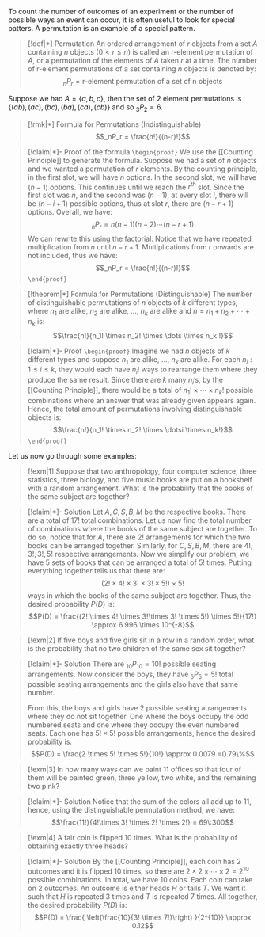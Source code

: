 To count the number of outcomes of an experiment or the number of possible ways an event can occur, it is often useful to look for special patters. A permutation is an example of a special pattern.

>[!def|*] Permutation
>An ordered arrangement of $r$ objects from a set $A$ containing $n$ objects $(0 < r \le n)$ is called an r-element permutation of $A$, or a permutation of the elements of $A$ taken $r$ at a time. The number of r-element permutations of a set containing $n$ objects is denoted by: $$_nP_r = \text{r-element permutation of a set of n objects}$$

Suppose we had $A = \{a,b,c\}$, then the set of $2$ element permutations is $\{(ab),(ac),(bc),(ba),(ca),(cb)\}$ and so $_3P_2 = 6$.

>[!rmk|*] Formula for Permutations (Indistinguishable)
>$$_nP_r = \frac{n!}{(n-r)!}$$

>[!claim|*]- Proof of the formula
>`\begin{proof}`
>We use the [[Counting Principle]] to generate the formula. Suppose we had a set of $n$ objects and we wanted a permutation of $r$ elements. By the counting principle, in the first slot, we will have $n$ options. In the second slot, we will have $(n-1)$ options. This continues until we reach the $r^{th}$ slot. Since the first slot was $n$, and the second was $(n-1)$, at every slot $i$, there will be $(n-i+1)$ possible options, thus at slot $r$, there are $(n-r+1)$ options. Overall, we have: $$_nP_r = n(n-1)(n-2) \dotsi (n-r+1)$$We can rewrite this using the factorial. Notice that we have repeated multiplication from $n$ until $n-r+1$. Multiplications from $r$ onwards are not included, thus we have: $$_nP_r = \frac{n!}{(n-r)!}$$`\end{proof}`

>[!theorem|*] Formula for Permutations (Distinguishable)
>The number of distinguishable permutations of $n$ objects of $k$ different types, where $n_1$ are alike, $n_2$ are alike, $\dots$, $n_k$ are alike and $n = n_1+n_2 + \dotsi + n_k$ is: $$\frac{n!}{n_1! \times n_2! \times \dots \times n_k !}$$

>[!claim|*]- Proof
>`\begin{proof}`
>Imagine we had $n$ objects of $k$ different types and suppose $n_1$ are alike, $\dots$, $n_k$ are alike. For each $n_i : 1 \le i \le k$, they would each have $n_i!$ ways to rearrange them where they produce the same result. Since there are $k$ many $n_i$’s, by the [[Counting Principle]], there would be a total of $n_1! \times \dotsi \times n_k!$ possible combinations where an answer that was already given appears again. Hence, the total amount of permutations involving distinguishable objects is: $$\frac{n!}{n_1! \times n_2! \times \dotsi \times n_k!}$$
>`\end{proof}`

Let us now go through some examples:

>[!exm|1]
>Suppose that two anthropology, four computer science, three statistics, three biology, and five music books are put on a bookshelf with a random arrangement. What is the probability that the books of the same subject are together?

>[!claim|*]- Solution
>Let $A, C, S, B, M$ be the respective books. There are a total of $17!$ total combinations. Let us now find the total number of combinations where the books of the same subject are together. To do so, notice that for $A$, there are $2!$ arrangements for which the two books can be arranged together. Similarly, for $C,S,B,M$, there are $4!,3!,3!,5!$ respective arrangements. Now we simplify our problem, we have $5$ sets of books that can be arranged a total of $5!$ times. Putting everything together tells us that there are: $$(2! \times 4! \times 3!\times 3! \times 5!) \times 5!$$ways in which the books of the same subject are together. Thus, the desired probability $P(D)$ is: $$P(D) = \frac{(2! \times 4! \times 3!\times 3! \times 5!) \times 5!}{17!} \approx 6.996 \times 10^{-8}$$

>[!exm|2]
>If five boys and five girls sit in a row in a random order, what is the probability that no two children of the same sex sit together?

>[!claim|*]- Solution
>There are $_{10}P_{10} = 10!$ possible seating arrangements. Now consider the boys, they have $_5P_5 = 5!$ total possible seating arrangements and the girls also have that same number. 
>
>From this, the boys and girls have $2$ possible seating arrangements where they do not sit together. One where the boys occupy the odd numbered seats and one where they occupy the even numbered seats. Each one has $5! \times 5!$ possible arrangements, hence the desired probability is: $$P(D) = \frac{2 \times 5! \times 5!}{10!} \approx 0.0079 =0.79\%$$
>

>[!exm|3]
>In how many ways can we paint $11$ offices so that four of them will be painted green, three yellow, two white, and the remaining two pink?

>[!claim|*]- Solution
>Notice that the sum of the colors all add up to $11$, hence, using the distinguishable permutation method, we have: $$\frac{11!}{4!\times 3! \times 2! \times 2!} = 69\:300$$

>[!exm|4]
>A fair coin is flipped $10$ times. What is the probability of obtaining exactly three heads?

>[!claim|*]- Solution
>By the [[Counting Principle]], each coin has $2$ outcomes and it is flipped $10$ times, so there are $2 \times 2 \times \dotsi \times 2 = 2^{10}$ possible combinations. In total, we have $10$ coins. Each coin can take on $2$ outcomes. An outcome is either heads $H$ or tails $T$. We want it such that $H$ is repeated $3$ times and $T$ is repeated $7$ times. All together, the desired probability $P(D)$ is: $$P(D) = \frac{ \left(\frac{10}{3! \times 7!}\right) }{2^{10}} \approx 0.12$$

